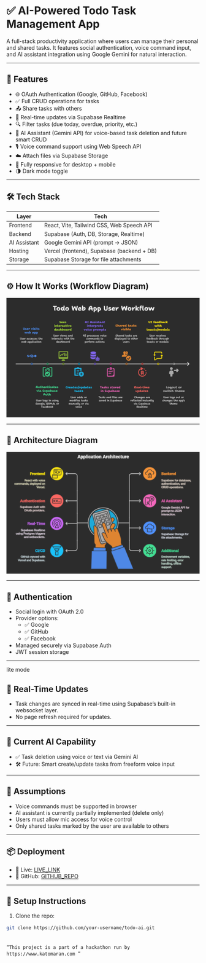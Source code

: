 # ✅ AI-Powered Todo Task Management App

A full-stack productivity application where users can manage their personal and shared tasks. It features social authentication, voice command input, and AI assistant integration using Google Gemini for natural interaction.

---

## 🚀 Features

- 🌐 OAuth Authentication (Google, GitHub, Facebook)
- ✅ Full CRUD operations for tasks
- 📤 Share tasks with others
- 🔄 Real-time updates via Supabase Realtime
- 🔍 Filter tasks (due today, overdue, priority, etc.)
- 🧠 AI Assistant (Gemini API) for voice-based task deletion and future smart CRUD
- 🎙️ Voice command support using Web Speech API
- ☁️ Attach files via Supabase Storage
- 📱 Fully responsive for desktop + mobile
- 🌗 Dark mode toggle

---

## 🛠️ Tech Stack

| Layer       | Tech                                         |
|-------------|----------------------------------------------|
| Frontend    | React, Vite, Tailwind CSS, Web Speech API    |
| Backend     | Supabase (Auth, DB, Storage, Realtime)       |
| AI Assistant| Google Gemini API (prompt → JSON)            |
| Hosting     | Vercel (frontend), Supabase (backend + DB)   |
| Storage     | Supabase Storage for file attachments        |

---

## ⚙️ How It Works (Workflow Diagram)

![Workflow](workflow.png) <!-- Replace with actual exported image or link -->

---

## 🧱 Architecture Diagram

![Architecture](Architecture.png) <!-- Replace with actual exported image or link -->

---

## 🔐 Authentication

- Social login with OAuth 2.0
- Provider options:
  - ✅ Google
  - ✅ GitHub
  - ✅ Facebook
- Managed securely via Supabase Auth
- JWT session storage

---

lite mode

## 📡 Real-Time Updates

- Task changes are synced in real-time using Supabase’s built-in websocket layer.
- No page refresh required for updates.

---

## 🎯 Current AI Capability

- ✅ Task deletion using voice or text via Gemini AI
- 🛠️ Future: Smart create/update tasks from freeform voice input

---

## 🧪 Assumptions

- Voice commands must be supported in browser
- AI assistant is currently partially implemented (delete only)
- Users must allow mic access for voice control
- Only shared tasks marked by the user are available to others

---

## 📦 Deployment

- 🔗 Live: [LIVE_LINK](https://your-app.vercel.app)
- 🔗 GitHub: [GITHUB_REPO](https://github.com/your-username/todo-ai)

---

## 🏁 Setup Instructions

1. Clone the repo:
```bash
git clone https://github.com/your-username/todo-ai.git


“This project is a part of a hackathon run by 
https://www.katomaran.com ”
